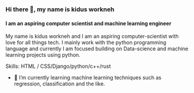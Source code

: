 

### Hi there 👋, my name is kidus workneh
#### I am an aspiring computer scientist and machine learning engineer
My name is kidus workneh and I am an aspiring computer-scientist with love for all things tech. I mainly work with the python programming language and currently I am focused building on Data-science and machine learning projects using python.

Skills: HTML / CSS/Django/python/c++/rust

- 🌱 I’m currently learning machine learning techniques such as regression, classification and the like. 






